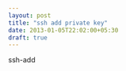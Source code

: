 ```yaml
---
layout: post
title: "ssh add private key"
date: 2013-01-05T22:02:00+05:30
draft: true
---
```


 ssh-add
